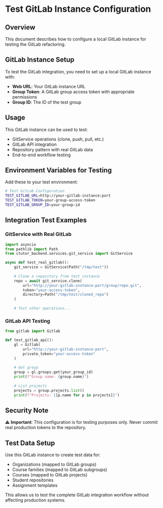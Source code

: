 # Test GitLab Instance Configuration

## Overview

This document describes how to configure a local GitLab instance for testing the GitLab refactoring.

## GitLab Instance Setup

To test the GitLab integration, you need to set up a local GitLab instance with:

- **Web URL**: Your GitLab instance URL
- **Group Token**: A GitLab group access token with appropriate permissions
- **Group ID**: The ID of the test group

## Usage

This GitLab instance can be used to test:
- GitService operations (clone, push, pull, etc.)
- GitLab API integration
- Repository pattern with real GitLab data
- End-to-end workflow testing

## Environment Variables for Testing

Add these to your test environment:

```bash
# Test GitLab Configuration
TEST_GITLAB_URL=http://your-gitlab-instance:port
TEST_GITLAB_TOKEN=your-group-access-token
TEST_GITLAB_GROUP_ID=your-group-id
```

## Integration Test Examples

### GitService with Real GitLab

```python
import asyncio
from pathlib import Path
from ctutor_backend.services.git_service import GitService

async def test_real_gitlab():
    git_service = GitService(Path("/tmp/test"))
    
    # Clone a repository from test instance
    repo = await git_service.clone(
        url="http://your-gitlab-instance:port/group/repo.git",
        token="your-access-token",
        directory=Path("/tmp/test/cloned_repo")
    )
    
    # Test other operations...
```

### GitLab API Testing

```python
from gitlab import Gitlab

def test_gitlab_api():
    gl = Gitlab(
        url="http://your-gitlab-instance:port",
        private_token="your-access-token"
    )
    
    # Get group
    group = gl.groups.get(your_group_id)
    print(f"Group name: {group.name}")
    
    # List projects
    projects = group.projects.list()
    print(f"Projects: {[p.name for p in projects]}")
```

## Security Note

⚠️ **Important**: This configuration is for testing purposes only. Never commit real production tokens to the repository.

## Test Data Setup

Use this GitLab instance to create test data for:
- Organizations (mapped to GitLab groups)
- Course families (mapped to GitLab subgroups)
- Courses (mapped to GitLab projects)
- Student repositories
- Assignment templates

This allows us to test the complete GitLab integration workflow without affecting production systems.